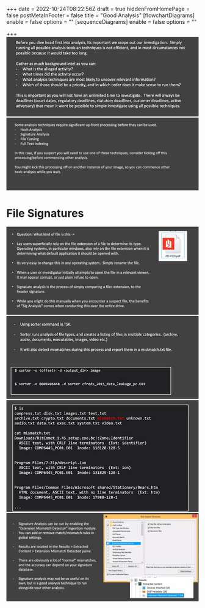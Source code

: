 +++
date = 2022-10-24T08:22:56Z
draft = true
hiddenFromHomePage = false
postMetaInFooter = false
title = "Good Analysis"
[flowchartDiagrams]
enable = false
options = ""
[sequenceDiagrams]
enable = false
options = ""

+++
![](/uploads/snipaste_2022-10-24_19-23-51.jpg)  
![](/uploads/snipaste_2022-10-24_19-26-11.jpg)

# File Signatures

![](/uploads/snipaste_2022-10-24_19-26-56.jpg)  
![](/uploads/snipaste_2022-10-24_19-28-48.jpg)  
![](/uploads/snipaste_2022-10-24_19-30-40.jpg)  
![](/uploads/snipaste_2022-10-24_19-30-58.jpg)